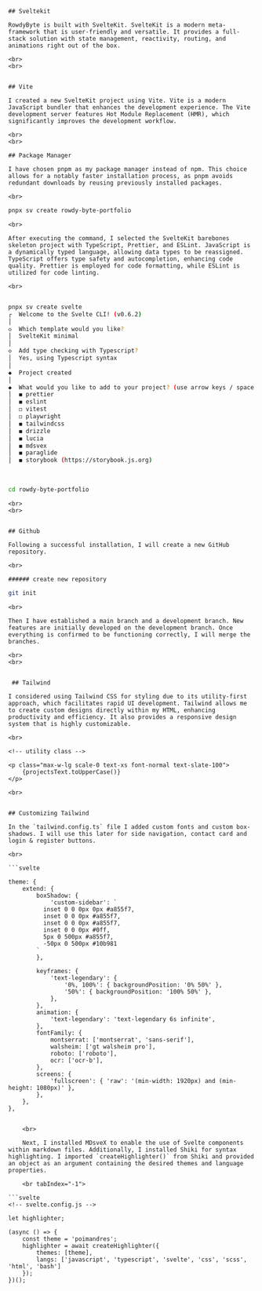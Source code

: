     ## Sveltekit

    RowdyByte is built with SvelteKit. SvelteKit is a modern meta-framework that is user-friendly and versatile. It provides a full-stack solution with state management, reactivity, routing, and animations right out of the box.

    <br>
    <br>


    ## Vite

    I created a new SvelteKit project using Vite. Vite is a modern JavaScript bundler that enhances the development experience. The Vite development server features Hot Module Replacement (HMR), which significantly improves the development workflow.

    <br>
    <br>

    ## Package Manager

    I have chosen pnpm as my package manager instead of npm. This choice allows for a notably faster installation process, as pnpm avoids redundant downloads by reusing previously installed packages.

    <br>

```bash
pnpx sv create rowdy-byte-portfolio
```

    <br>

    After executing the command, I selected the SvelteKit barebones skeleton project with TypeScript, Prettier, and ESLint. JavaScript is a dynamically typed language, allowing data types to be reassigned. TypeScript offers type safety and autocompletion, enhancing code quality. Prettier is employed for code formatting, while ESLint is utilized for code linting.

    <br>

```bash

pnpx sv create svelte
┌  Welcome to the Svelte CLI! (v0.6.2)
│
◇  Which template would you like?
│  SvelteKit minimal
│
◇  Add type checking with Typescript?
│  Yes, using Typescript syntax
│
◆  Project created
│
◆  What would you like to add to your project? (use arrow keys / space bar)
│  ◼ prettier
│  ◼ eslint
│  ◻ vitest
│  ◻ playwright
│  ◼ tailwindcss
│  ◼ drizzle
│  ◼ lucia
│  ◼ mdsvex
│  ◼ paraglide
│  ◼ storybook (https://storybook.js.org)
```

<br>

```bash
cd rowdy-byte-portfolio
```

    <br>
    <br>


    ## Github

    Following a successful installation, I will create a new GitHub repository.

    <br>

    ###### create new repository

```bash
git init
```

    <br>

    Then I have established a main branch and a development branch. New features are initially developed on the development branch. Once everything is confirmed to be functioning correctly, I will merge the branches.

    <br>
    <br>


     ## Tailwind

    I considered using Tailwind CSS for styling due to its utility-first approach, which facilitates rapid UI development. Tailwind allows me to create custom designs directly within my HTML, enhancing productivity and efficiency. It also provides a responsive design system that is highly customizable.

    <br>

```svelte
<!-- utility class -->

<p class="max-w-lg scale-0 text-xs font-normal text-slate-100">
	{projectsText.toUpperCase()}
</p>
```

    <br>


    ## Customizing Tailwind

    In the `tailwind.config.ts` file I added custom fonts and custom box-shadows. I will use this later for side navigation, contact card and login & register buttons.

    <br>

    ```svelte

    theme: {
    	extend: {
    		boxShadow: {
    			'custom-sidebar': `
    		  inset 0 0 0px 0px #a855f7,
    		  inset 0 0 0px #a855f7,
    		  inset 0 0 0px #a855f7,
    		  inset 0 0 0px #0ff,
    		  5px 0 500px #a855f7,
    		  -50px 0 500px #10b981
    		`
    		},

    		keyframes: {
    			'text-legendary': {
    				'0%, 100%': { backgroundPosition: '0% 50%' },
    				'50%': { backgroundPosition: '100% 50%' },
    			},
    		},
    		animation: {
    			'text-legendary': 'text-legendary 6s infinite',
    		},
    		fontFamily: {
    			montserrat: ['montserrat', 'sans-serif'],
    			walsheim: ['gt walsheim pro'],
    			roboto: ['roboto'],
    			ocr: ['ocr-b'],
    		},
    		screens: {
    			'fullscreen': { 'raw': '(min-width: 1920px) and (min-height: 1080px)' },
    		},
    	},
    },

````

    <br>

    Next, I installed MDsveX to enable the use of Svelte components within markdown files. Additionally, I installed Shiki for syntax highlighting. I imported `createHighlighter()` from Shiki and provided an object as an argument containing the desired themes and language properties.

    <br tabIndex="-1">

```svelte
<!-- svelte.config.js -->

let highlighter;

(async () => {
	const theme = 'poimandres';
	highlighter = await createHighlighter({
		themes: [theme],
		langs: ['javascript', 'typescript', 'svelte', 'css', 'scss', 'html', 'bash']
	});
})();
````

